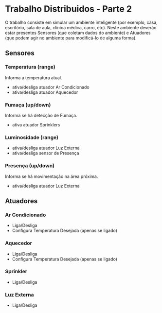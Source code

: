 # Trabalho Distribuidos - Parte 2

O trabalho consiste em simular um ambiente inteligente (por exemplo, casa, escritório, sala de aula, clínica médica, carro, etc). Neste ambiente deverão estar presentes Sensores (que coletam dados do ambiente) e Atuadores (que podem agir no ambiente para modificá-lo de alguma forma).

## Sensores
### Temperatura (range)
Informa a temperatura atual.
- ativa/desliga atuador Ar Condicionado
- ativa/desliga atuador Aquecedor

### Fumaça (up/down)
Informa se há detecção de Fumaça.
- ativa atuador Sprinklers

### Luminosidade (range)
- ativa/desliga atuador Luz Externa
- ativa/desliga sensor de Presença

### Presença (up/down)
Informa se há movimentação na área próxima.
- ativa/desliga atuador Luz Externa

## Atuadores
### Ar Condicionado
- Liga/Desliga
- Configura Temperatura Desejada (apenas se ligado)

### Aquecedor
- Liga/Desliga
- Configura Temperatura Desejada (apenas se ligado)

### Sprinkler
- Liga/Desliga

### Luz Externa
- Liga/Desliga
